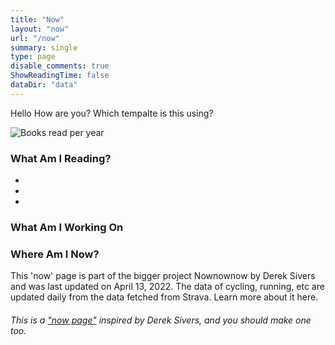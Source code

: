 ```yaml
---
title: "Now"
layout: "now"
url: "/now"
summary: single
type: page
disable_comments: true
ShowReadingTime: false
dataDir: "data"
---
```



Hello How are you? Which tempalte is this using?



![Books read per year](images/books_read_per_year.png)


### What Am I Reading?

- 
- 
- 


### What Am I Working On


### Where Am I Now?


This 'now' page is part of the bigger project Nownownow by Derek Sivers and was last updated on April 13, 2022.
The data of cycling, running, etc are updated daily from the data fetched from Strava. Learn more about it here.

###### This is a ["now page"](https://nownownow.com/) inspired by Derek Sivers, and you should make one too.

